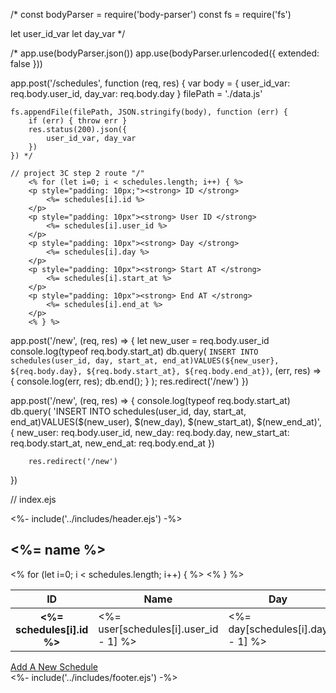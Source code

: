 /\* const bodyParser = require('body-parser')
const fs = require('fs')

let user_id_var
let day_var \*/

/\* app.use(bodyParser.json())
app.use(bodyParser.urlencoded({ extended: false }))

app.post('/schedules', function (req, res) {
var body = {
user_id_var: req.body.user_id,
day_var: req.body.day
}
filePath = './data.js'

    fs.appendFile(filePath, JSON.stringify(body), function (err) {
        if (err) { throw err }
        res.status(200).json({
            user_id_var, day_var
        })
    }) */

    // project 3C step 2 route "/"
        <% for (let i=0; i < schedules.length; i++) { %>
        <p style="padding: 10px;"><strong> ID </strong>
            <%= schedules[i].id %>
        </p>
        <p style="padding: 10px"><strong> User ID </strong>
            <%= schedules[i].user_id %>
        </p>
        <p style="padding: 10px"><strong> Day </strong>
            <%= schedules[i].day %>
        </p>
        <p style="padding: 10px"><strong> Start AT </strong>
            <%= schedules[i].start_at %>
        </p>
        <p style="padding: 10px"><strong> End AT </strong>
            <%= schedules[i].end_at %>
        </p>
        <% } %>

app.post('/new', (req, res) => {
let new_user = req.body.user_id
console.log(typeof req.body.start_at)
db.query(
`INSERT INTO schedules(user_id, day, start_at, end_at)VALUES(${new_user}, ${req.body.day}, ${req.body.start_at}, ${req.body.end_at})`,
(err, res) => {
console.log(err, res);
db.end();
}
);
res.redirect('/new')
})

app.post('/new', (req, res) => {
console.log(typeof req.body.start_at)
db.query(
'INSERT INTO schedules(user_id, day, start_at, end_at)VALUES($(new_user), $(new_day), $(new_start_at), $(new_end_at)', {
new_user: req.body.user_id,
new_day: req.body.day,
new_start_at: req.body.start_at,
new_end_at: req.body.end_at
})

        res.redirect('/new')

})

// index.ejs

<body>
    <%- include('../includes/header.ejs') -%>
    <section id="form_container">
        <h1><%= name %></h1>
        <table class="table table-striped">
            <thead>
                <tr>
                    <th scope="col">ID</th>
                    <th scope="col">Name</th>
                    <th scope="col">Day</th>
                    <th scope="col">Start At</th>
                    <th scope="col">End At</th>
                </tr>
            </thead>
            <tbody>
                <% for (let i=0; i < schedules.length; i++) { %>
                <tr>
                        <th scope="row"><%= schedules[i].id %></th>
                        <td>
                              <%= user[schedules[i].user_id - 1] %>
                        </td>
                        <td>
                            <%= day[schedules[i].day - 1] %>
                        </td>
                        <td>
                            <%= schedules[i].start_at %>
                        </td>
                        <td>
                            <%= schedules[i].end_at %>
                        </td>
                </tr>
                <% } %>
            </tbody>
        </table>
        <div id="return-button">
            <a href="/new" class="btn btn-secondary btn-lg" tabindex="-1" role="button">Add A New Schedule</a>
        </div>
        </section>
    <%- include('../includes/footer.ejs') -%>
    <script src="https://cdn.jsdelivr.net/npm/bootstrap@5.0.1/dist/js/bootstrap.bundle.min.js"
                integrity="sha384-gtEjrD/SeCtmISkJkNUaaKMoLD0//ElJ19smozuHV6z3Iehds+3Ulb9Bn9Plx0x4"
                crossorigin="anonymous"></script>
</body>
